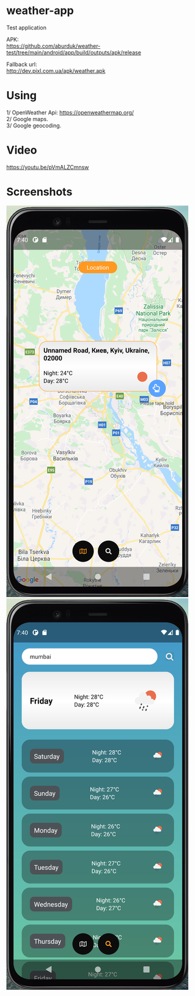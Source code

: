 # weather-app
Test application


APK:  
https://github.com/aburduk/weather-test/tree/main/android/app/build/outputs/apk/release

Fallback url:  
http://dev.pixl.com.ua/apk/weather.apk

# Using 
1/ OpenWeather Api: https://openweathermap.org/  
2/ Google maps.  
3/ Google geocoding. 


# Video
https://youtu.be/pVmALZCmnsw


# Screenshots
![alt text](https://github.com/aburduk/weather-test/blob/main/src/resources/images/1.png?raw=true)
![alt text](https://github.com/aburduk/weather-test/blob/main/src/resources/images/2.png?raw=true)
